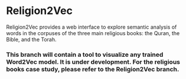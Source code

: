 # Religion2Vec
Religion2Vec provides a web interface to explore semantic analysis of words in the corpuses of the three main religious books: the Quran, the Bible, and the Torah.<br>

### This branch will contain a tool to visualize any trained Word2Vec model. It is under development. For the religious books case study, please refer to the Religion2Vec branch.
